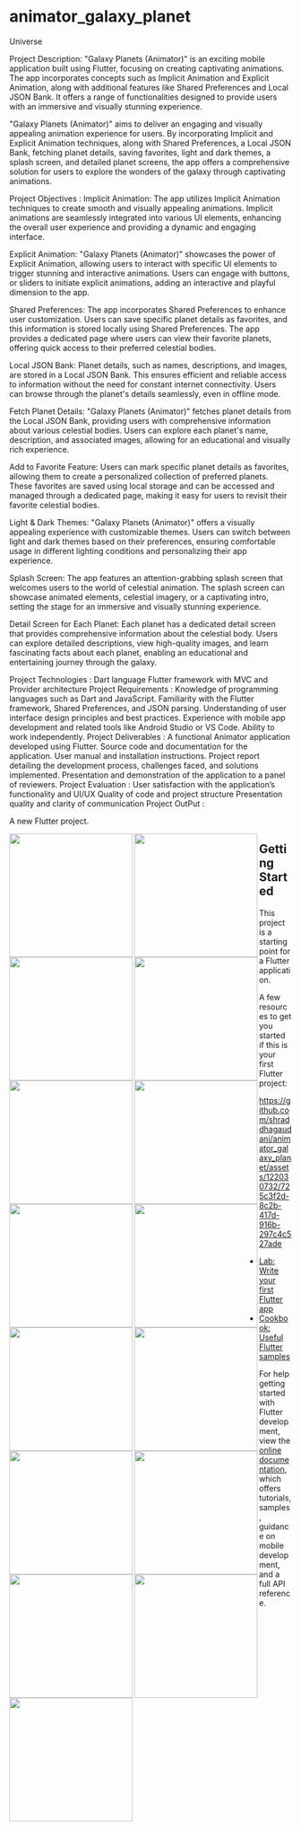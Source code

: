 # animator_galaxy_planet
Universe

Project Description:
"Galaxy Planets (Animator)" is an exciting mobile application built using Flutter, focusing on creating captivating animations. The app incorporates concepts such as Implicit Animation and Explicit Animation, along with additional features like Shared Preferences and Local JSON Bank. It offers a range of functionalities designed to provide users with an immersive and visually stunning experience.

"Galaxy Planets (Animator)" aims to deliver an engaging and visually appealing animation experience for users. By incorporating Implicit and Explicit Animation techniques, along with Shared Preferences, a Local JSON Bank, fetching planet details, saving favorites, light and dark themes, a splash screen, and detailed planet screens, the app offers a comprehensive solution for users to explore the wonders of the galaxy through captivating animations.

Project Objectives :
Implicit Animation: The app utilizes Implicit Animation techniques to create smooth and visually appealing animations. Implicit animations are seamlessly integrated into various UI elements, enhancing the overall user experience and providing a dynamic and engaging interface.

Explicit Animation: "Galaxy Planets (Animator)" showcases the power of Explicit Animation, allowing users to interact with specific UI elements to trigger stunning and interactive animations. Users can engage with buttons, or sliders to initiate explicit animations, adding an interactive and playful dimension to the app.

Shared Preferences: The app incorporates Shared Preferences to enhance user customization. Users can save specific planet details as favorites, and this information is stored locally using Shared Preferences. The app provides a dedicated page where users can view their favorite planets, offering quick access to their preferred celestial bodies.

Local JSON Bank: Planet details, such as names, descriptions, and images, are stored in a Local JSON Bank. This ensures efficient and reliable access to information without the need for constant internet connectivity. Users can browse through the planet's details seamlessly, even in offline mode.

Fetch Planet Details: "Galaxy Planets (Animator)" fetches planet details from the Local JSON Bank, providing users with comprehensive information about various celestial bodies. Users can explore each planet's name, description, and associated images, allowing for an educational and visually rich experience.

Add to Favorite Feature: Users can mark specific planet details as favorites, allowing them to create a personalized collection of preferred planets. These favorites are saved using local storage and can be accessed and managed through a dedicated page, making it easy for users to revisit their favorite celestial bodies.

Light & Dark Themes: "Galaxy Planets (Animator)" offers a visually appealing experience with customizable themes. Users can switch between light and dark themes based on their preferences, ensuring comfortable usage in different lighting conditions and personalizing their app experience.

Splash Screen: The app features an attention-grabbing splash screen that welcomes users to the world of celestial animation. The splash screen can showcase animated elements, celestial imagery, or a captivating intro, setting the stage for an immersive and visually stunning experience.

Detail Screen for Each Planet: Each planet has a dedicated detail screen that provides comprehensive information about the celestial body. Users can explore detailed descriptions, view high-quality images, and learn fascinating facts about each planet, enabling an educational and entertaining journey through the galaxy.

Project Technologies :
Dart language
Flutter framework with MVC and Provider architecture
Project Requirements :
Knowledge of programming languages such as Dart and JavaScript.
Familiarity with the Flutter framework, Shared Preferences, and JSON parsing.
Understanding of user interface design principles and best practices.
Experience with mobile app development and related tools like Android Studio or VS Code.
Ability to work independently.
Project Deliverables :
A functional Animator application developed using Flutter.
Source code and documentation for the application.
User manual and installation instructions.
Project report detailing the development process, challenges faced, and solutions implemented.
Presentation and demonstration of the application to a panel of reviewers.
Project Evaluation :
User satisfaction with the application’s functionality and UI/UX
Quality of code and project structure
Presentation quality and clarity of communication
Project OutPut :

A new Flutter project.

<p>

  <img align="left" src="https://github.com/shraddhagaudani/animator_galaxy_planet/assets/122030732/f9925988-fa56-4e24-9006-43136e680736" width="220px">
<img align="left" src="https://github.com/shraddhagaudani/animator_galaxy_planet/assets/122030732/d776eb32-8017-4eff-a3ef-ae790b984995" width="220px">
<img align="left" src="https://github.com/shraddhagaudani/animator_galaxy_planet/assets/122030732/e2ccc0a9-5336-4a29-940d-a310630cb9b9" width="220px">

</p>

<img align="left" src="https://github.com/shraddhagaudani/animator_galaxy_planet/assets/122030732/4e483eeb-e0f3-42bc-8cc9-6b904db3e92e" width="220px">
<img align="left" src="https://github.com/shraddhagaudani/animator_galaxy_planet/assets/122030732/62e8e825-2980-4021-b308-48c4473849f5" width="220px">
<img align="left" src="https://github.com/shraddhagaudani/animator_galaxy_planet/assets/122030732/c0883c1e-d86a-4a56-b1a9-fbace83e06fc" width="220px">

<img align="left" src="https://github.com/shraddhagaudani/animator_galaxy_planet/assets/122030732/75cd9495-b903-4c24-9ce3-3b8e0c814269" width="220px">
<img align="left" src="https://github.com/shraddhagaudani/animator_galaxy_planet/assets/122030732/f5f7bcca-7c02-41dd-bff0-074157ef798d" width="220px">
<img align="left" src="https://github.com/shraddhagaudani/animator_galaxy_planet/assets/122030732/b39a4ba4-c8ca-4519-8fd9-6abde3a89e7d" width="220px">

<img align="left" src="https://github.com/shraddhagaudani/animator_galaxy_planet/assets/122030732/3c9f109a-ac29-4033-b709-0150e5f24b3f" width="220px">
<img align="left" src="https://github.com/shraddhagaudani/animator_galaxy_planet/assets/122030732/898ec46a-69ea-4003-801c-cbc894ebbf2e" width="220px">
<img align="left" src="https://github.com/shraddhagaudani/animator_galaxy_planet/assets/122030732/039f3880-010d-4584-834b-64488ab92a20" width="220px">

<img align="left" src="https://github.com/shraddhagaudani/animator_galaxy_planet/assets/122030732/ab454135-2eb0-435f-95bd-687dec6dd4f8" width="220px">
<img align="left" src="https://github.com/shraddhagaudani/animator_galaxy_planet/assets/122030732/4f835838-08a9-4a05-80ae-07947bbe358f" width="220px">
<img align="left" src="https://github.com/shraddhagaudani/animator_galaxy_planet/assets/122030732/d1c119b0-5b5a-4390-8b7f-c39085eff4f9" width="220px">

## Getting Started


This project is a starting point for a Flutter application.

A few resources to get you started if this is your first Flutter project:


https://github.com/shraddhagaudani/animator_galaxy_planet/assets/122030732/725c3f2d-8c2b-417d-916b-297c4c527ade


- [Lab: Write your first Flutter app](https://docs.flutter.dev/get-started/codelab)
- [Cookbook: Useful Flutter samples](https://docs.flutter.dev/cookbook)

For help getting started with Flutter development, view the
[online documentation](https://docs.flutter.dev/), which offers tutorials,
samples, guidance on mobile development, and a full API reference.
